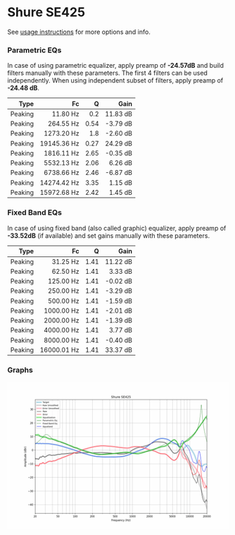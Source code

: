 # Shure SE425
See [usage instructions](https://github.com/jaakkopasanen/AutoEq#usage) for more options and info.

### Parametric EQs
In case of using parametric equalizer, apply preamp of **-24.57dB** and build filters manually
with these parameters. The first 4 filters can be used independently.
When using independent subset of filters, apply preamp of **-24.48 dB**.

| Type    | Fc          |    Q | Gain     |
|--------:|------------:|-----:|---------:|
| Peaking | 11.80 Hz    | 0.2  | 11.83 dB |
| Peaking | 264.55 Hz   | 0.54 | -3.79 dB |
| Peaking | 1273.20 Hz  | 1.8  | -2.60 dB |
| Peaking | 19145.36 Hz | 0.27 | 24.29 dB |
| Peaking | 1816.11 Hz  | 2.65 | -0.35 dB |
| Peaking | 5532.13 Hz  | 2.06 | 6.26 dB  |
| Peaking | 6738.66 Hz  | 2.46 | -6.87 dB |
| Peaking | 14274.42 Hz | 3.35 | 1.15 dB  |
| Peaking | 15972.68 Hz | 2.42 | 1.45 dB  |

### Fixed Band EQs
In case of using fixed band (also called graphic) equalizer, apply preamp of **-33.52dB**
(if available) and set gains manually with these parameters.

| Type    | Fc          |    Q | Gain     |
|--------:|------------:|-----:|---------:|
| Peaking | 31.25 Hz    | 1.41 | 11.22 dB |
| Peaking | 62.50 Hz    | 1.41 | 3.33 dB  |
| Peaking | 125.00 Hz   | 1.41 | -0.02 dB |
| Peaking | 250.00 Hz   | 1.41 | -3.29 dB |
| Peaking | 500.00 Hz   | 1.41 | -1.59 dB |
| Peaking | 1000.00 Hz  | 1.41 | -2.01 dB |
| Peaking | 2000.00 Hz  | 1.41 | -1.39 dB |
| Peaking | 4000.00 Hz  | 1.41 | 3.77 dB  |
| Peaking | 8000.00 Hz  | 1.41 | -0.40 dB |
| Peaking | 16000.01 Hz | 1.41 | 33.37 dB |

### Graphs
![](./Shure%20SE425.png)